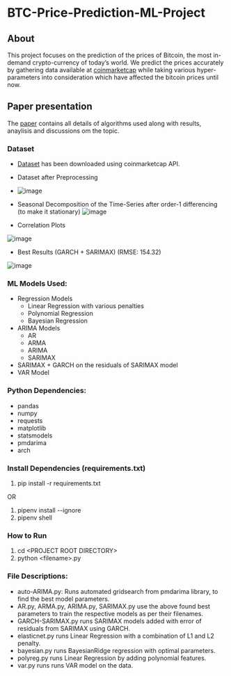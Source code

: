 # BTC-Price-Prediction-ML-Project

## About
This project focuses on the prediction of the prices of Bitcoin, the most in-demand crypto-currency of today’s world. We predict the prices accurately by gathering data available at [coinmarketcap]((https://coinmarketcap.com/currencies/bitcoin/)) while taking various hyper-parameters into consideration which have affected the bitcoin prices until now. 

## Paper presentation
The [paper](doc.pdf) contains all details of algorithms used along with results, anaylisis and discussions om the topic.


### Dataset
* [Dataset]((https://coinmarketcap.com/currencies/bitcoin/)) has been downloaded using coinmarketcap API.

* Dataset after Preprocessing
* ![image](https://github.com/user-attachments/assets/ac569f0e-0739-4e70-8da3-1c8fa28d96d9)


* Seasonal Decomposition of the Time-Series after order-1 differencing (to make it stationary)
![image](https://github.com/user-attachments/assets/f473c38d-3b0b-4526-a27e-16a918497cc3)





* Correlation Plots 

![image](https://github.com/user-attachments/assets/bfb46407-2877-44ff-b613-50ea9da42ef2)


* Best Results (GARCH + SARIMAX) (RMSE: 154.32)

![image](https://github.com/user-attachments/assets/6f434a04-5ab7-4705-ad01-e86da10bc042)




### ML Models Used:
* Regression Models
  * Linear Regression with various penalties
  * Polynomial Regression
  * Bayesian Regression 
* ARIMA Models
  * AR
  * ARMA
  * ARIMA
  * SARIMAX
* SARIMAX + GARCH on the residuals of SARIMAX model
* VAR Model

### Python Dependencies:
* pandas
* numpy
* requests
* matplotlib
* statsmodels
* pmdarima
* arch

### Install Dependencies (requirements.txt)
1. pip install -r requirements.txt

OR

1. pipenv install --ignore
2. pipenv shell

### How to Run
1. cd \<PROJECT ROOT DIRECTORY\>
2. python \<filename\>.py

### File Descriptions:
* auto-ARIMA.py: Runs automated gridsearch from pmdarima library, to find the best model parameters.
* AR.py, ARMA.py, ARIMA.py, SARIMAX.py use the above found best parameters to train the respective models as per their filenames.
* GARCH-SARIMAX.py runs SARIMAX models added with error of residuals from SARIMAX using GARCH.
* elasticnet.py runs Linear Regression with a combination of L1 and L2 penalty.
* bayesian.py runs BayesianRidge regression with optimal parameters.
* polyreg.py runs Linear Regression by adding polynomial features.
* var.py runs runs VAR model on the data.

